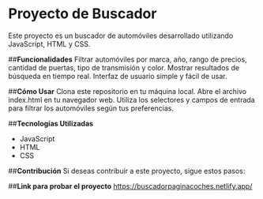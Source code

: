 # Proyecto de Buscador
Este proyecto es un buscador de automóviles desarrollado utilizando JavaScript, HTML y CSS.

##**Funcionalidades**
Filtrar automóviles por marca, año, rango de precios, cantidad de puertas, tipo de transmisión y color.
Mostrar resultados de búsqueda en tiempo real.
Interfaz de usuario simple y fácil de usar.

##**Cómo Usar**
Clona este repositorio en tu máquina local.
Abre el archivo index.html en tu navegador web.
Utiliza los selectores y campos de entrada para filtrar los automóviles según tus preferencias.

##**Tecnologías Utilizadas**
- JavaScript
- HTML
- CSS

##**Contribución**
Si deseas contribuir a este proyecto, sigue estos pasos:

##**Link para probar el proyecto**
https://buscadorpaginacoches.netlify.app/
